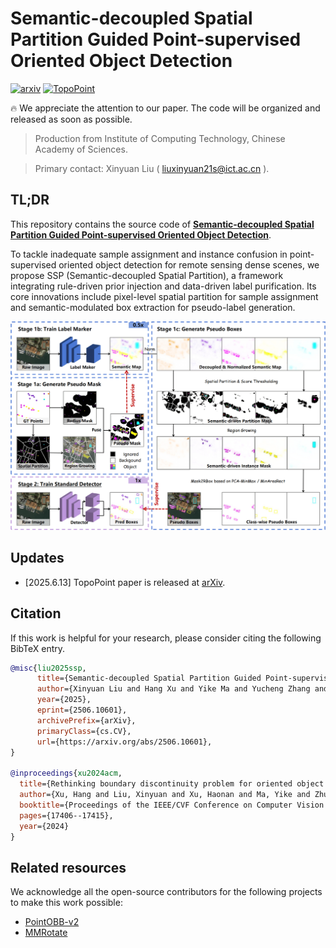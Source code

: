 # Semantic-decoupled Spatial Partition Guided Point-supervised Oriented Object Detection

[![arxiv](https://img.shields.io/badge/arXiv-2506.10601-479ee2.svg)](https://arxiv.org/pdf/2506.10601)
[![TopoPoint](https://img.shields.io/badge/GitHub-SSP-blueviolet.svg)](https://github.com/antxinyuan/ssp)

🔥 We appreciate the attention to our paper. The code will be organized and released as soon as possible.

> Production from Institute of Computing Technology, Chinese Academy of Sciences.

> Primary contact: Xinyuan Liu ( liuxinyuan21s@ict.ac.cn ).

## TL;DR
This repository contains the source code of [**Semantic-decoupled Spatial Partition Guided Point-supervised Oriented Object Detection**](https://arxiv.org/pdf/2506.10601).

To tackle inadequate sample assignment and instance confusion in point-supervised oriented object detection for remote sensing dense scenes, we propose SSP (Semantic-decoupled Spatial Partition), a framework integrating rule-driven prior injection and data-driven label purification. Its core innovations include pixel-level spatial partition for sample assignment and semantic-modulated box extraction for pseudo-label generation. 

![method](figs/pipeline.png "Method pipeline")

## Updates 
- [2025.6.13] TopoPoint paper is released at [arXiv](https://arxiv.org/abs/2506.10601).

## Citation
If this work is helpful for your research, please consider citing the following BibTeX entry.

``` bibtex
@misc{liu2025ssp,
      title={Semantic-decoupled Spatial Partition Guided Point-supervised Oriented Object Detection}, 
      author={Xinyuan Liu and Hang Xu and Yike Ma and Yucheng Zhang and Feng Dai},
      year={2025},
      eprint={2506.10601},
      archivePrefix={arXiv},
      primaryClass={cs.CV},
      url={https://arxiv.org/abs/2506.10601}, 
}

@inproceedings{xu2024acm,
  title={Rethinking boundary discontinuity problem for oriented object detection},
  author={Xu, Hang and Liu, Xinyuan and Xu, Haonan and Ma, Yike and Zhu, Zunjie and Yan, Chenggang and Dai, Feng},
  booktitle={Proceedings of the IEEE/CVF Conference on Computer Vision and Pattern Recognition},
  pages={17406--17415},
  year={2024}
}

```

## Related resources

We acknowledge all the open-source contributors for the following projects to make this work possible:
- [PointOBB-v2](https://github.com/VisionXLab/PointOBB-v2)
- [MMRotate](https://github.com/open-mmlab/mmrotate)
